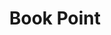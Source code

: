 ---
title: "Book Point"
url: /karachi/book-point-shop-16-moon-garden-block-10-a-block-11-gulshan-e-iqbal/
shop: books
---